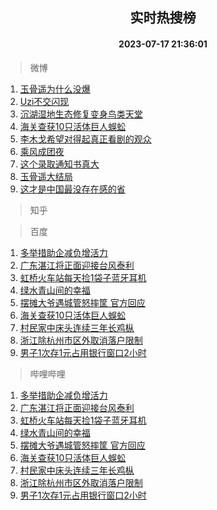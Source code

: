 <div align="center"><h2>实时热搜榜</h2><h4>2023-07-17 21:36:01</h4></div>

> 微博  

1. [玉骨遥为什么没爆](https://s.weibo.com/weibo?q=%23%E7%8E%89%E9%AA%A8%E9%81%A5%E4%B8%BA%E4%BB%80%E4%B9%88%E6%B2%A1%E7%88%86%23&t=31&band_rank=1&Refer=top)<br />
2. [Uzi不交闪现](https://s.weibo.com/weibo?q=Uzi%E4%B8%8D%E4%BA%A4%E9%97%AA%E7%8E%B0&t=31&band_rank=2&Refer=top)<br />
3. [沉湖湿地生态修复变身鸟类天堂](https://s.weibo.com/weibo?q=%23%E6%B2%89%E6%B9%96%E6%B9%BF%E5%9C%B0%E7%94%9F%E6%80%81%E4%BF%AE%E5%A4%8D%E5%8F%98%E8%BA%AB%E9%B8%9F%E7%B1%BB%E5%A4%A9%E5%A0%82%23&t=31&band_rank=3&Refer=top)<br />
4. [海关查获10只活体巨人蜈蚣](https://s.weibo.com/weibo?q=%23%E6%B5%B7%E5%85%B3%E6%9F%A5%E8%8E%B710%E5%8F%AA%E6%B4%BB%E4%BD%93%E5%B7%A8%E4%BA%BA%E8%9C%88%E8%9A%A3%23&t=31&band_rank=4&Refer=top)<br />
5. [李木戈希望对得起真正看剧的观众](https://s.weibo.com/weibo?q=%23%E6%9D%8E%E6%9C%A8%E6%88%88%E5%B8%8C%E6%9C%9B%E5%AF%B9%E5%BE%97%E8%B5%B7%E7%9C%9F%E6%AD%A3%E7%9C%8B%E5%89%A7%E7%9A%84%E8%A7%82%E4%BC%97%23&t=31&band_rank=5&Refer=top)<br />
6. [乘风成团夜](https://s.weibo.com/weibo?q=%E4%B9%98%E9%A3%8E%E6%88%90%E5%9B%A2%E5%A4%9C&t=31&band_rank=6&Refer=top)<br />
7. [这个录取通知书真大](https://s.weibo.com/weibo?q=%E8%BF%99%E4%B8%AA%E5%BD%95%E5%8F%96%E9%80%9A%E7%9F%A5%E4%B9%A6%E7%9C%9F%E5%A4%A7&t=31&band_rank=7&Refer=top)<br />
8. [玉骨遥大结局](https://s.weibo.com/weibo?q=%E7%8E%89%E9%AA%A8%E9%81%A5%E5%A4%A7%E7%BB%93%E5%B1%80&t=31&band_rank=8&Refer=top)<br />
9. [这才是中国最没存在感的省](https://s.weibo.com/weibo?q=%E8%BF%99%E6%89%8D%E6%98%AF%E4%B8%AD%E5%9B%BD%E6%9C%80%E6%B2%A1%E5%AD%98%E5%9C%A8%E6%84%9F%E7%9A%84%E7%9C%81&t=31&band_rank=9&Refer=top)<br />

> 知乎  


> 百度  

1. [多举措助企减负增活力](https://www.baidu.com/s?wd=%E5%A4%9A%E4%B8%BE%E6%8E%AA%E5%8A%A9%E4%BC%81%E5%87%8F%E8%B4%9F%E5%A2%9E%E6%B4%BB%E5%8A%9B&sa=fyb_news&rsv_dl=fyb_news)<br />
2. [广东湛江将正面迎接台风泰利](https://www.baidu.com/s?wd=%E5%B9%BF%E4%B8%9C%E6%B9%9B%E6%B1%9F%E5%B0%86%E6%AD%A3%E9%9D%A2%E8%BF%8E%E6%8E%A5%E5%8F%B0%E9%A3%8E%E6%B3%B0%E5%88%A9&sa=fyb_news&rsv_dl=fyb_news)<br />
3. [虹桥火车站每天捡1袋子蓝牙耳机](https://www.baidu.com/s?wd=%E8%99%B9%E6%A1%A5%E7%81%AB%E8%BD%A6%E7%AB%99%E6%AF%8F%E5%A4%A9%E6%8D%A11%E8%A2%8B%E5%AD%90%E8%93%9D%E7%89%99%E8%80%B3%E6%9C%BA&sa=fyb_news&rsv_dl=fyb_news)<br />
4. [绿水青山间的幸福](https://www.baidu.com/s?wd=%E7%BB%BF%E6%B0%B4%E9%9D%92%E5%B1%B1%E9%97%B4%E7%9A%84%E5%B9%B8%E7%A6%8F&sa=fyb_news&rsv_dl=fyb_news)<br />
5. [摆摊大爷遇城管怒摔筐 官方回应](https://www.baidu.com/s?wd=%E6%91%86%E6%91%8A%E5%A4%A7%E7%88%B7%E9%81%87%E5%9F%8E%E7%AE%A1%E6%80%92%E6%91%94%E7%AD%90+%E5%AE%98%E6%96%B9%E5%9B%9E%E5%BA%94&sa=fyb_news&rsv_dl=fyb_news)<br />
6. [海关查获10只活体巨人蜈蚣](https://www.baidu.com/s?wd=%E6%B5%B7%E5%85%B3%E6%9F%A5%E8%8E%B710%E5%8F%AA%E6%B4%BB%E4%BD%93%E5%B7%A8%E4%BA%BA%E8%9C%88%E8%9A%A3&sa=fyb_news&rsv_dl=fyb_news)<br />
7. [村民家中床头连续三年长鸡枞](https://www.baidu.com/s?wd=%E6%9D%91%E6%B0%91%E5%AE%B6%E4%B8%AD%E5%BA%8A%E5%A4%B4%E8%BF%9E%E7%BB%AD%E4%B8%89%E5%B9%B4%E9%95%BF%E9%B8%A1%E6%9E%9E&sa=fyb_news&rsv_dl=fyb_news)<br />
8. [浙江除杭州市区外取消落户限制](https://www.baidu.com/s?wd=%E6%B5%99%E6%B1%9F%E9%99%A4%E6%9D%AD%E5%B7%9E%E5%B8%82%E5%8C%BA%E5%A4%96%E5%8F%96%E6%B6%88%E8%90%BD%E6%88%B7%E9%99%90%E5%88%B6&sa=fyb_news&rsv_dl=fyb_news)<br />
9. [男子1次存1元占用银行窗口2小时](https://www.baidu.com/s?wd=%E7%94%B7%E5%AD%901%E6%AC%A1%E5%AD%981%E5%85%83%E5%8D%A0%E7%94%A8%E9%93%B6%E8%A1%8C%E7%AA%97%E5%8F%A32%E5%B0%8F%E6%97%B6&sa=fyb_news&rsv_dl=fyb_news)<br />

> 哔哩哔哩  

1. [多举措助企减负增活力](https://www.baidu.com/s?wd=%E5%A4%9A%E4%B8%BE%E6%8E%AA%E5%8A%A9%E4%BC%81%E5%87%8F%E8%B4%9F%E5%A2%9E%E6%B4%BB%E5%8A%9B&sa=fyb_news&rsv_dl=fyb_news)<br />
2. [广东湛江将正面迎接台风泰利](https://www.baidu.com/s?wd=%E5%B9%BF%E4%B8%9C%E6%B9%9B%E6%B1%9F%E5%B0%86%E6%AD%A3%E9%9D%A2%E8%BF%8E%E6%8E%A5%E5%8F%B0%E9%A3%8E%E6%B3%B0%E5%88%A9&sa=fyb_news&rsv_dl=fyb_news)<br />
3. [虹桥火车站每天捡1袋子蓝牙耳机](https://www.baidu.com/s?wd=%E8%99%B9%E6%A1%A5%E7%81%AB%E8%BD%A6%E7%AB%99%E6%AF%8F%E5%A4%A9%E6%8D%A11%E8%A2%8B%E5%AD%90%E8%93%9D%E7%89%99%E8%80%B3%E6%9C%BA&sa=fyb_news&rsv_dl=fyb_news)<br />
4. [绿水青山间的幸福](https://www.baidu.com/s?wd=%E7%BB%BF%E6%B0%B4%E9%9D%92%E5%B1%B1%E9%97%B4%E7%9A%84%E5%B9%B8%E7%A6%8F&sa=fyb_news&rsv_dl=fyb_news)<br />
5. [摆摊大爷遇城管怒摔筐 官方回应](https://www.baidu.com/s?wd=%E6%91%86%E6%91%8A%E5%A4%A7%E7%88%B7%E9%81%87%E5%9F%8E%E7%AE%A1%E6%80%92%E6%91%94%E7%AD%90+%E5%AE%98%E6%96%B9%E5%9B%9E%E5%BA%94&sa=fyb_news&rsv_dl=fyb_news)<br />
6. [海关查获10只活体巨人蜈蚣](https://www.baidu.com/s?wd=%E6%B5%B7%E5%85%B3%E6%9F%A5%E8%8E%B710%E5%8F%AA%E6%B4%BB%E4%BD%93%E5%B7%A8%E4%BA%BA%E8%9C%88%E8%9A%A3&sa=fyb_news&rsv_dl=fyb_news)<br />
7. [村民家中床头连续三年长鸡枞](https://www.baidu.com/s?wd=%E6%9D%91%E6%B0%91%E5%AE%B6%E4%B8%AD%E5%BA%8A%E5%A4%B4%E8%BF%9E%E7%BB%AD%E4%B8%89%E5%B9%B4%E9%95%BF%E9%B8%A1%E6%9E%9E&sa=fyb_news&rsv_dl=fyb_news)<br />
8. [浙江除杭州市区外取消落户限制](https://www.baidu.com/s?wd=%E6%B5%99%E6%B1%9F%E9%99%A4%E6%9D%AD%E5%B7%9E%E5%B8%82%E5%8C%BA%E5%A4%96%E5%8F%96%E6%B6%88%E8%90%BD%E6%88%B7%E9%99%90%E5%88%B6&sa=fyb_news&rsv_dl=fyb_news)<br />
9. [男子1次存1元占用银行窗口2小时](https://www.baidu.com/s?wd=%E7%94%B7%E5%AD%901%E6%AC%A1%E5%AD%981%E5%85%83%E5%8D%A0%E7%94%A8%E9%93%B6%E8%A1%8C%E7%AA%97%E5%8F%A32%E5%B0%8F%E6%97%B6&sa=fyb_news&rsv_dl=fyb_news)<br />

